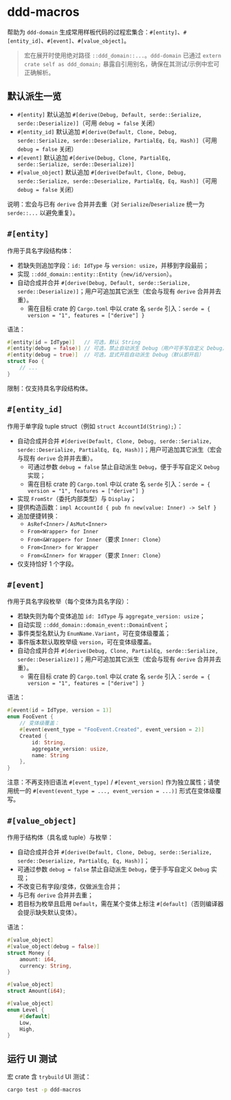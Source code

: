 # ddd-macros

帮助为 `ddd-domain` 生成常用样板代码的过程宏集合：`#[entity]`、`#[entity_id]`、`#[event]`、`#[value_object]`。

> 宏在展开时使用绝对路径 `::ddd_domain::...`。`ddd-domain` 已通过 `extern crate self as ddd_domain;` 暴露自引用别名，确保在其测试/示例中宏可正确解析。

## 默认派生一览

- `#[entity]` 默认追加 `#[derive(Debug, Default, serde::Serialize, serde::Deserialize)]`（可用 `debug = false` 关闭）
- `#[entity_id]` 默认追加 `#[derive(Default, Clone, Debug, serde::Serialize, serde::Deserialize, PartialEq, Eq, Hash)]`（可用 `debug = false` 关闭）
- `#[event]` 默认追加 `#[derive(Debug, Clone, PartialEq, serde::Serialize, serde::Deserialize)]`
- `#[value_object]` 默认追加 `#[derive(Default, Clone, Debug, serde::Serialize, serde::Deserialize, PartialEq, Eq, Hash)]`（可用 `debug = false` 关闭）

说明：宏会与已有 `derive` 合并并去重（对 `Serialize`/`Deserialize` 统一为 `serde::...` 以避免重复）。

## `#[entity]`

作用于具名字段结构体：

- 若缺失则追加字段：`id: IdType` 与 `version: usize`，并移到字段最前；
- 实现 `::ddd_domain::entity::Entity`（`new/id/version`）。
- 自动合成并合并 `#[derive(Debug, Default, serde::Serialize, serde::Deserialize)]`；用户可追加其它派生（宏会与现有 `derive` 合并并去重）。
  - 需在目标 crate 的 `Cargo.toml` 中以 crate 名 `serde` 引入：`serde = { version = "1", features = ["derive"] }`

语法：

```rust
#[entity(id = IdType)]   // 可选，默认 String
#[entity(debug = false)] // 可选，禁止自动派生 Debug（用户可手写自定义 Debug）
#[entity(debug = true)]  // 可选，显式开启自动派生 Debug（默认即开启）
struct Foo {
    // ...
}
```

限制：仅支持具名字段结构体。

## `#[entity_id]`

作用于单字段 tuple struct（例如 `struct AccountId(String);`）：

- 自动合成并合并 `#[derive(Default, Clone, Debug, serde::Serialize, serde::Deserialize, PartialEq, Eq, Hash)]`；用户可追加其它派生（宏会与现有 `derive` 合并并去重）。
  - 可通过参数 `debug = false` 禁止自动派生 `Debug`，便于手写自定义 `Debug` 实现；
  - 需在目标 crate 的 `Cargo.toml` 中以 crate 名 `serde` 引入：`serde = { version = "1", features = ["derive"] }`
- 实现 `FromStr`（委托内部类型）与 `Display`；
- 提供构造函数：`impl AccountId { pub fn new(value: Inner) -> Self }`
- 追加便捷转换：
  - `AsRef<Inner>` / `AsMut<Inner>`
  - `From<Wrapper> for Inner`
  - `From<&Wrapper> for Inner`（要求 `Inner: Clone`）
  - `From<Inner> for Wrapper`
  - `From<&Inner> for Wrapper`（要求 `Inner: Clone`）
- 仅支持恰好 1 个字段。

## `#[event]`

作用于具名字段枚举（每个变体为具名字段）：

- 若缺失则为每个变体追加 `id: IdType` 与 `aggregate_version: usize`；
- 自动实现 `::ddd_domain::domain_event::DomainEvent`；
- 事件类型名默认为 `EnumName.Variant`，可在变体级覆盖；
- 事件版本默认取枚举级 `version`，可在变体级覆盖。
- 自动合成并合并 `#[derive(Debug, Clone, PartialEq, serde::Serialize, serde::Deserialize)]`；用户可追加其它派生（宏会与现有 `derive` 合并并去重）。
  - 需在目标 crate 的 `Cargo.toml` 中以 crate 名 `serde` 引入：`serde = { version = "1", features = ["derive"] }`

语法：

```rust
#[event(id = IdType, version = 1)]
enum FooEvent {
    // 变体级覆盖：
    #[event(event_type = "FooEvent.Created", event_version = 2)]
    Created {
        id: String,
        aggregate_version: usize,
        name: String
    },
}
```

注意：不再支持旧语法 `#[event_type]` / `#[event_version]` 作为独立属性；请使用统一的 `#[event(event_type = ..., event_version = ...)]` 形式在变体级覆写。

## `#[value_object]`

作用于结构体（具名或 tuple）与枚举：

- 自动合成并合并 `#[derive(Default, Clone, Debug, serde::Serialize, serde::Deserialize, PartialEq, Eq, Hash)]`；
- 可通过参数 `debug = false` 禁止自动派生 `Debug`，便于手写自定义 `Debug` 实现；
- 不改变已有字段/变体，仅做派生合并；
- 与已有 `derive` 合并并去重；
- 若目标为枚举且启用 `Default`，需在某个变体上标注 `#[default]`（否则编译器会提示缺失默认变体）。

语法：

```rust
#[value_object]
#[value_object(debug = false)]
struct Money {
    amount: i64,
    currency: String,
}

#[value_object]
struct Amount(i64);

#[value_object]
enum Level {
    #[default]
    Low,
    High,
}
```

## 运行 UI 测试

宏 crate 含 `trybuild` UI 测试：

```bash
cargo test -p ddd-macros
```
